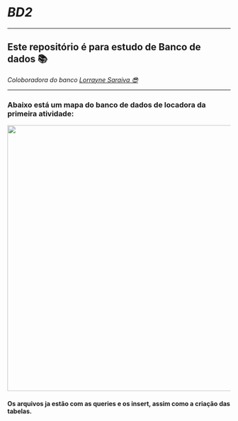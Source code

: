 <h1><i> BD2 </i></h1>

<hr>

<h2>Este repositório é para estudo de Banco de dados 📚 </h2>
<i>Coloboradora do banco <a href="https://github.com/LorrayneSaraiva">Lorrayne Saraiva 😎</a></i>
<hr>
<h3>Abaixo está um mapa do banco de dados de locadora da primeira atividade:</h3>
<img src="https://www3.ntu.edu.sg/home/ehchua/programming/sql/images/SampleSakila.png" width="1000" height="600">
<h4>Os arquivos ja estão com as queries e os insert, assim como a criação das tabelas.</h4>
